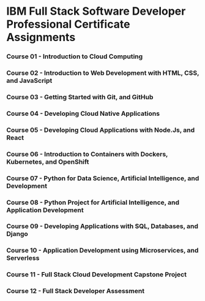 # **IBM Full Stack Software Developer Professional Certificate Assignments**

### Course 01 - Introduction to Cloud Computing
### Course 02 - Introduction to Web Development with HTML, CSS, and JavaScript
### Course 03 - Getting Started with Git, and GitHub
### Course 04 - Developing Cloud Native Applications 
### Course 05 - Developing Cloud Applications with Node.Js, and React
### Course 06 - Introduction to Containers with Dockers, Kubernetes, and OpenShift
### Course 07 - Python for Data Science, Artificial Intelligence, and Development
### Course 08 - Python Project for Artificial Intelligence, and Application Development
### Course 09 - Developing Applications with SQL, Databases, and Django
### Course 10 - Application Development using Microservices, and Serverless
### Course 11 - Full Stack Cloud Development Capstone Project
### Course 12 - Full Stack Developer Assessment
